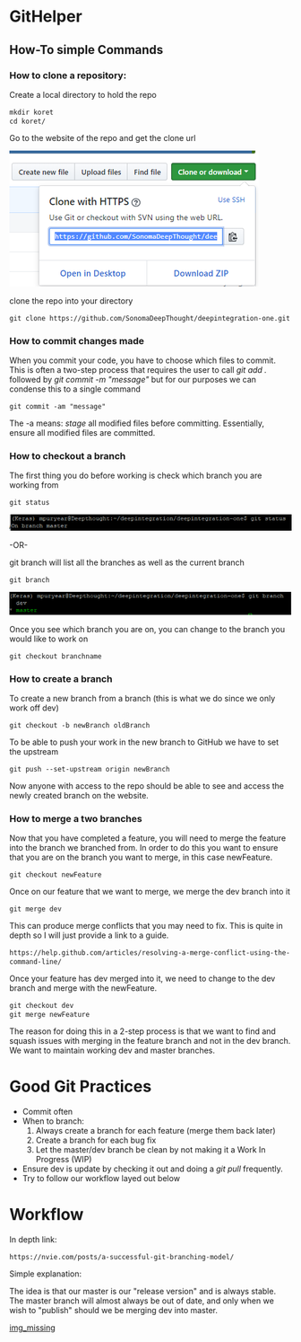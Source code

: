 # GitHelper

## How-To simple Commands

### How to clone a repository:

Create a local directory to hold the repo
```
mkdir koret
cd koret/
```

Go to the website of the repo and get the clone url

![img missing](GitClone.PNG)

clone the repo into your directory
```
git clone https://github.com/SonomaDeepThought/deepintegration-one.git
```

### How to commit changes made

When you commit your code, you have to choose which files to commit. This is often a two-step process that requires the user to call _git add ._ followed by _git commit -m "message"_ but for our purposes we can condense this to a single command
```shell
git commit -am "message"
```
The -a means:  _stage_ all modified files before committing. Essentially, ensure all modified  files are committed. 


### How to checkout a branch

The first thing you do before working is check which branch you are working from
```
git status
```
![img missing](GitStatus.PNG)


-OR-

git branch will list all the branches as well as the current branch
```
git branch
```

![img_missing](GitBranch.PNG)

Once you see which branch you are on, you can change to the branch you would like to work on
```
git checkout branchname
```


### How to create a branch

To create a new branch from a branch (this is what we do since we only work off dev)
```
git checkout -b newBranch oldBranch
```


To be able to push your work in the new branch to GitHub we have to set the upstream
```
git push --set-upstream origin newBranch
```
Now anyone with access to the repo should be able to see and access the newly created branch on the website. 


### How to merge a two branches
Now that you have completed a feature, you will need to merge the feature into the branch we branched from. In order to do this you want to ensure that you are on the branch you want to merge, in this case newFeature.


```
git checkout newFeature
```

Once on our feature that we want to merge, we merge the dev branch into it

```
git merge dev
```

This can produce merge conflicts that you may need to fix. This is quite in depth so I will just provide a link to a guide.
```
https://help.github.com/articles/resolving-a-merge-conflict-using-the-command-line/
```

Once your feature has dev merged into it, we need to change to the dev branch and merge with the newFeature. 
```
git checkout dev
git merge newFeature
```

The reason for doing this in a 2-step process is that we want to find and squash issues with merging in the feature branch and not in the dev branch. We want to maintain working dev and master branches. 


# Good Git Practices
* Commit often
* When to branch:
   1. Always create a branch for each feature (merge them back later)
   2. Create a branch for each bug fix
   3. Let the master/dev branch be clean by not making it a Work In Progress (WIP)
* Ensure dev is update by checking it out and doing a _git pull_ frequently.
* Try to follow our workflow layed out below

# Workflow
In depth link:
```
https://nvie.com/posts/a-successful-git-branching-model/
```

Simple explanation:

The idea is that our master is our "release version" and is always stable. The master branch will almost always be out of date, and only when we wish to "publish" should we be merging dev into master. 

[img_missing](main_branches2x.png)

